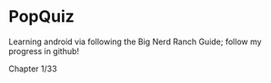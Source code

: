 # PopQuiz

Learning android via following the Big Nerd Ranch Guide; follow my progress in github! 

Chapter 1/33
